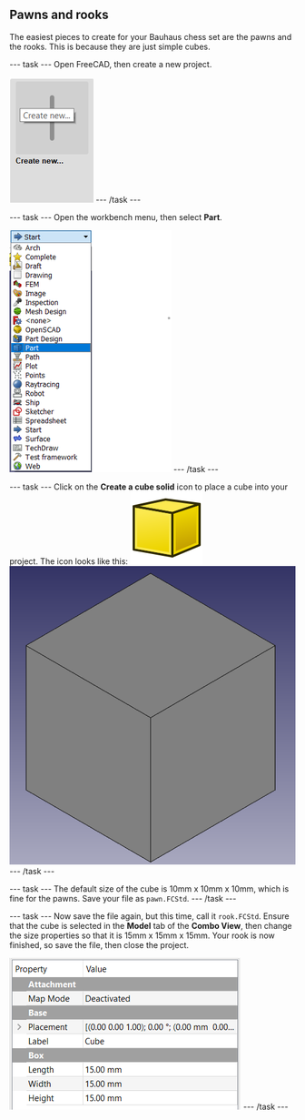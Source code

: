 ## Pawns and rooks

The easiest pieces to create for your Bauhaus chess set are the pawns and the rooks. This is because they are just simple cubes.

--- task ---
Open FreeCAD, then create a new project.

![create_new](images/create_new.png)
--- /task ---

--- task ---
Open the workbench menu, then select **Part**.

![workbench_menu](images/workbench_menu.png)
--- /task ---

--- task ---
Click on the **Create a cube solid** icon to place a cube into your project. The icon looks like this:
![Part_Box.png](images/Part_Box.png)
![create_cube](images/create_cube.png)
--- /task ---

--- task ---
The default size of the cube is 10mm x 10mm x 10mm, which is fine for the pawns. Save your file as `pawn.FCStd`.
--- /task ---

--- task ---
Now save the file again, but this time, call it `rook.FCStd`. Ensure that the cube is selected in the **Model** tab of the **Combo View**, then change the size properties so that it is 15mm x 15mm x 15mm. Your rook is now finished, so save the file, then close the project.

![rook_properties](images/rook_properties.png)
--- /task ---
